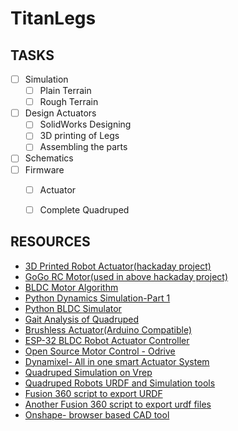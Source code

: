 # TitanLegs

## TASKS

- [ ] Simulation
  - [ ] Plain Terrain
  - [ ] Rough Terrain
- [ ] Design Actuators
  - [ ] SolidWorks Designing
  - [ ] 3D printing of Legs
  - [ ] Assembling the parts
- [ ] Schematics 
- [ ] Firmware
  - [ ] Actuator
  - [ ] Complete Quadruped


## RESOURCES
* [3D Printed Robot Actuator(hackaday project)](https://hackaday.io/project/157812-3d-printed-robot-actuator)
* [GoGo RC Motor(used in above hackaday project)](https://gogo-rc.com/store/index.php?route=product/product&product_id=3493&search=5010)
* [BLDC Motor Algorithm](https://www.renesas.com/us/en/application/home-building/motor-control-solutions/motor-algorithms/bldc)
* [Python Dynamics Simulation-Part 1](https://medium.com/robotics-devs/python-dynamics-simulations-part-1-f89648a35561)
* [Python BLDC Simulator](https://github.com/gtoonstra/bldc-sim)
* [Gait Analysis of Quadruped](https://cjme.springeropen.com/articles/10.1186/s10033-019-0321-2)
* [Brushless Actuator(Arduino Compatible)](https://hackaday.io/project/165217-brushless-actuator-arduino-compatible)
* [ESP-32 BLDC Robot Actuator Controller](https://hackaday.io/project/169905-esp-32-bldc-robot-actuator-controller)
* [Open Source Motor Control - Odrive](https://odriverobotics.com/)
* [Dynamixel- All in one smart Actuator System](https://www.robotis.us/dynamixel/)
* [Quadruped Simulation on Vrep](http://galvanicloop.com/blog/post/7/quadruped-robot-5-simulation-on-v-rep)
* [Quadruped Robots URDF and Simulation tools](https://github.com/chvmp/champ)
* [Fusion 360 script to export URDF](https://github.com/syuntoku14/fusion2urdf)
* [Another Fusion 360 script to export urdf files](https://github.com/yanshil/Fusion2PyBullet)
* [Onshape- browser based CAD tool](https://onshape-to-robot.readthedocs.io/en/latest/design.html)
